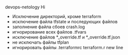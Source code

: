 devops-netology
Hi
* Исключение директорий, кроме terraform
* исключение файла tfstate и последующих файлов
* заполнение файла сбоев crash.log
* игнорирование всех файлов .tfvars
* исключение файлов *_override.tf и *_override.tf.json
* не исключать файлы tfplan
* игнорировать файлы .terraformrc terraform.r
new line
